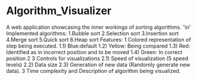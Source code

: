 # Algorithm_Visualizer
A web application showcasing the inner workings of sorting algorithms. '\n'
Implemented algorithms:
1.Bubble sort 2.Selection sort 3.Insertion sort 4.Merge sort 5.Quick sort 6.Heap sort
Features:
	1	Colored representation of step being executed. 1.1) Blue:default 1.2) Yellow: Being compared 1.3) Red: Identified as in incorrect position and to be moved 1.4) Green: In correct position
	2	3 Controls for visualizations 2.1) Speed of visualization (5 speed levels) 2.2) Data size  2.3) Generation of new data (Randomly generate new data).
	3	Time complexity and Description of algorithm being visualized.
